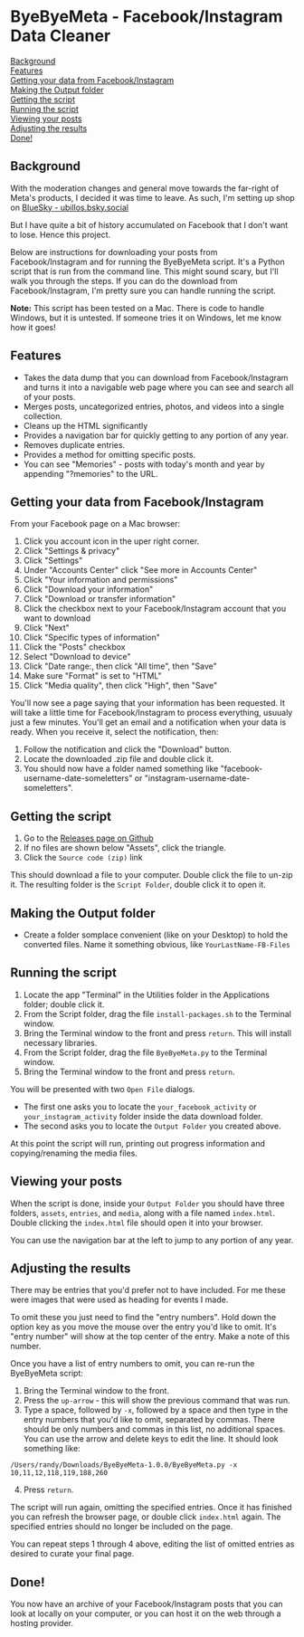 # ByeByeMeta - Facebook/Instagram Data Cleaner
[Background](#background)<br>
[Features](#features)<br>
[Getting your data from Facebook/Instagram](#data)<br>
[Making the Output folder](#outputfolder)<br>
[Getting the script](#script)<br>
[Running the script](#running)<br>
[Viewing your posts](#viewing)<br>
[Adjusting the results](#adjusting)<br>
[Done!](#done)

## <a name="background"></a>Background
With the moderation changes and general move towards the far-right of Meta's products, I decided it was time to leave. As such, I'm setting up shop on [BlueSky - ubillos.bsky.social](https://bsky.app/profile/ubillos.bsky.social)

But I have quite a bit of history accumulated on Facebook that I don't want to lose. Hence this project.

Below are instructions for downloading your posts from Facebook/Instagram and for running the ByeByeMeta script. It's a Python script that is run from the command line. This might sound scary, but I'll walk you through the steps. If you can do the download from Facebook/Instagram, I'm pretty sure you can handle running the script.

**Note:** This script has been tested on a Mac. There is code to handle Windows, but it is untested. If someone tries it on Windows, let me know how it goes!

## <a name="features"></a>Features
* Takes the data dump that you can download from Facebook/Instagram and turns it into a navigable web page where you can see and search all of your posts.
* Merges posts, uncategorized entries, photos, and videos into a single collection.
* Cleans up the HTML significantly
* Provides a navigation bar for quickly getting to any portion of any year.
* Removes duplicate entries.
* Provides a method for omitting specific posts.
* You can see "Memories" - posts with today's month and year by appending "?memories" to the URL.

## <a name="data"></a>Getting your data from Facebook/Instagram
From your Facebook page on a Mac browser:
1. Click you account icon in the uper right corner.
2. Click "Settings & privacy"
3. Click "Settings"
4. Under "Accounts Center" click "See more in Accounts Center"
5. Click "Your information and permissions"
6. Click "Download your information"
7. Click "Download or transfer information"
8. Click the checkbox next to your Facebook/Instagram account that you want to download
9. Click "Next"
10. Click "Specific types of information"
11. Click the "Posts" checkbox
12. Select "Download to device"
13. Click "Date range:, then click "All time", then "Save"
14. Make sure "Format" is set to "HTML"
15. Click "Media quality", then click "High", then "Save"

You'll now see a page saying that your information has been requested. It will take a little time for Facebook/Instagram to process everything, usuualy just a few minutes. You'll get an email and a notification when your data is ready. When you receive it, select the notification, then:

1. Follow the notification and click the "Download" button.
2. Locate the downloaded .zip file and double click it.
3. You should now have a folder named something like "facebook-username-date-someletters" or "instagram-username-date-someletters".

## <a name="script"></a>Getting the script

1. Go to the <a href="https://github.com/rubillos/ByeByeMeta/releases" target="_blank">Releases page on Github</a>
2. If no files are shown below "Assets", click the triangle.
3. Click the `Source code (zip)` link

This should download a file to your computer. Double click the file to un-zip it. The resulting folder is the `Script Folder`, double click it to open it.

## <a name="outputfolder"></a>Making the Output folder

- Create a folder somplace convenient (like on your Desktop) to hold the converted files. Name it something obvious, like `YourLastName-FB-Files`

## <a name="running"></a>Running the script

1. Locate the app "Terminal" in the Utilities folder in the Applications folder; double click it.
2. From the Script folder, drag the file `install-packages.sh` to the Terminal window.
3. Bring the Terminal window to the front and press `return`. This will install necessary libraries.
4. From the Script folder, drag the file `ByeByeMeta.py` to the Terminal window.
5. Bring the Terminal window to the front and press `return`.

You will be presented with two `Open File` dialogs.
- The first one asks you to locate the `your_facebook_activity` or `your_instagram_activity` folder inside the data download folder.
- The second asks you to locate the `Output Folder` you created above.

At this point the script will run, printing out progress information and copying/renaming the media files.

## <a name="viewing"></a>Viewing your posts

When the script is done, inside your `Output Folder` you should have three folders, `assets`, `entries`, and `media`, along with a file named `index.html`. Double clicking the `index.html` file should open it into your browser.

You can use the navigation bar at the left to jump to any portion of any year.

## <a name="adjusting"></a>Adjusting the results

There may be entries that you'd prefer not to have included. For me these were images that were used as heading for events I made.

To omit these you just need to find the "entry numbers". Hold down the option key as you move the mouse over the entry you'd like to omit. It's "entry number" will show at the top center of the entry. Make a note of this number.

Once you have a list of entry numbers to omit, you can re-run the ByeByeMeta script:

1. Bring the Terminal window to the front.
2. Press the `up-arrow` - this will show the previous command that was run.
3. Type a space, followed by `-x`, followed by a space and then type in the entry numbers that you'd like to omit, separated by commas. There should be only numbers and commas in this list, no additional spaces. You can use the arrow and delete keys to edit the line. It should look something like:
```
/Users/randy/Downloads/ByeByeMeta-1.0.0/ByeByeMeta.py -x 10,11,12,118,119,188,260
```
4. Press `return`.

The script will run again, omitting the specified entries. Once it has finished you can refresh the browser page, or double click `index.html` again. The specified entries should no longer be included on the page.

You can repeat steps 1 through 4 above, editing the list of omitted entries as desired to curate your final page.

## <a name="done"></a>Done!
You now have an archive of your Facebook/Instagram posts that you can look at locally on your computer, or you can host it on the web through a hosting provider.
